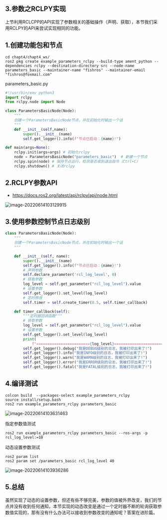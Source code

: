 ## 3.参数之RCLPY实现

上节利用RCLCPP的API实现了参数相关的基础操作（声明、获取），本节我们采用RCLPY的API来尝试实现相同的功能。

## 1.创建功能包和节点

```shell
cd chapt4/chapt4_ws/
ros2 pkg create example_parameters_rclpy --build-type ament_python --dependencies rclpy --destination-directory src --node-name parameters_basic --maintainer-name "fishros" --maintainer-email "fishros@foxmail.com"
```

parameters_basic.py

```python
#!/usr/bin/env python3
import rclpy
from rclpy.node import Node

class ParametersBasicNode(Node):
    """
    创建一个ParametersBasicNode节点，并在初始化时输出一个话
    """
    def __init__(self,name):
        super().__init__(name)
        self.get_logger().info(f"节点已启动：{name}!")

def main(args=None):
    rclpy.init(args=args) # 初始化rclpy
    node = ParametersBasicNode("parameters_basic")  # 新建一个节点
    rclpy.spin(node) # 保持节点运行，检测是否收到退出指令（Ctrl+C）
    rclpy.shutdown() # 关闭rclpy
```

## 2.RCLPY参数API

- https://docs.ros2.org/latest/api/rclpy/api/node.html

![image-20220614103129915](3.参数之RCLPY实现/imgs/image-20220614103129915.png)

## 3.使用参数控制节点日志级别

```python
class ParametersBasicNode(Node):
    """
    创建一个ParametersBasicNode节点，并在初始化时输出一个话
    """

    def __init__(self, name):
        super().__init__(name)
        self.get_logger().info(f"节点已启动：{name}!")
        # 声明参数
        self.declare_parameter('rcl_log_level', 0)
        # 获取参数
        log_level = self.get_parameter("rcl_log_level").value
        # 设置参数
        self.get_logger().set_level(log_level)
        # 定时修改
        self.timer = self.create_timer(0.5, self.timer_callback)

    def timer_callback(self):
        """定时器回调函数"""
        # 获取参数
        log_level = self.get_parameter("rcl_log_level").value
        # 设置参数
        self.get_logger().set_level(log_level)
        print(
            f"========================{log_level}=============================")
        self.get_logger().debug("我是DEBUG级别的日志，我被打印出来了!")
        self.get_logger().info("我是INFO级别的日志，我被打印出来了!")
        self.get_logger().warn("我是WARN级别的日志，我被打印出来了!")
        self.get_logger().error("我是ERROR级别的日志，我被打印出来了!")
        self.get_logger().fatal("我是FATAL级别的日志，我被打印出来了!")


```

## 4.编译测试

```shell
colcon build  --packages-select example_parameters_rclpy
source install/setup.bash
ros2 run example_parameters_rclpy parameters_basic
```

![image-20220614103631463](3.参数之RCLPY实现/imgs/image-20220614103631463.png)

指定参数值测试

```shell
ros2 run example_parameters_rclpy parameters_basic --ros-args -p rcl_log_level:=10
```

动态设置参数测试

```shell
ros2 param list
ros2 param set /parameters_basic rcl_log_level 40
```

![image-20220614103936286](3.参数之RCLPY实现/imgs/image-20220614103936286.png)

## 5.总结

虽然实现了动态的设置参数，但还有些不够完美，参数的值被外界改变，我们的节点并没有收到任何通知，本节实现的动态改变是通过一个定时器不断的轮询获取参数值实现的，那有没有什么办法可以接收到参数改变的通知呢？答案在进阶篇。
